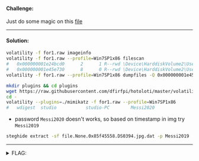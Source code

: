 #### Challenge:

Just do some magic on this <a href="https://mega.nz/#!3ehmRQLB!pQBPFR415KeXX2N8tvrwOFupYzzfdkSbp2v-DsNaq40">file</a>

---

#### Solution:

```bash
volatility -f for1.raw imageinfo
volatility -f for1.raw --profile=Win7SP1x86 filescan
#   0x000000001e24bcd0      2      1 R--rwd \Device\HarddiskVolume2\Users\studio\Desktop\steghide
#   0x000000001e45e730      8      0 R--rwd \Device\HarddiskVolume2\Users\studio\Desktop\DS0394.jpg
volatility -f for1.raw --profile=Win7SP1x86 dumpfiles -Q 0x000000001e45e730 -n -D ./

mkdir plugins && cd plugins
wget https://raw.githubusercontent.com/dfirfpi/hotoloti/master/volatility/mimikatz.py
cd -
volatility --plugins=./mimikatz -f for1.raw --profile=Win7SP1x86
#   wdigest  studio           studio-PC        Messi2020
```

- password `Messi2020` doesn't works, so based on timestamp in img try `Messi2019`

```bash
steghide extract -sf file.None.0x85f45558.DS0394.jpg.dat -p Messi2019
```

---

<details><summary>FLAG:</summary>

```
Securinets{c7e2723752111ed983249627a3d752d6}
```

</details>
<br/>
